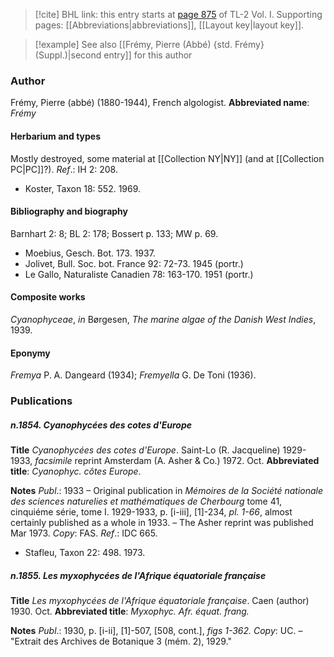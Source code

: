 > [!cite] BHL link: this entry starts at [page 875](https://www.biodiversitylibrary.org/page/33121006) of TL-2 Vol. I.
> Supporting pages: [[Abbreviations|abbreviations]], [[Layout key|layout key]].

> [!example] See also [[Frémy, Pierre (Abbé) {std. Frémy} (Suppl.)|second entry]] for this author

### Author

Frémy, Pierre (abbé) (1880-1944), French algologist. 
**Abbreviated name**: *Frémy*

#### Herbarium and types

Mostly destroyed, some material at [[Collection NY|NY]] (and at [[Collection PC|PC]]?).
*Ref*.: IH 2: 208.
- Koster, Taxon 18: 552. 1969.

#### Bibliography and biography

Barnhart 2: 8; BL 2: 178; Bossert p. 133; MW p. 69.
- Moebius, Gesch. Bot. 173. 1937.
- Jolivet, Bull. Soc. bot. France 92: 72-73. 1945 (portr.)
- Le Gallo, Naturaliste Canadien 78: 163-170. 1951 (portr.)

#### Composite works

*Cyanophyceae*, *in* Børgesen, *The marine algae of the Danish West Indies*, 1939.

#### Eponymy

*Fremya* P. A. Dangeard (1934); *Fremyella* G. De Toni (1936).

### Publications

##### n.1854. Cyanophycées des cotes d'Europe

**Title**
*Cyanophycées des cotes d'Europe*. Saint-Lo (R. Jacqueline) 1929-1933, *facsimile* reprint Amsterdam (A. Asher & Co.) 1972. Oct.
**Abbreviated title**: *Cyanophyc. côtes Europe*.

**Notes**
*Publ*.: 1933 – Original publication in *Mémoires de la Société nationale des sciences naturelies et* *mathématiques de Cherbourg* tome 41, cinquiéme série, tome I. 1929-1933, p. \[i-iii\], \[1\]-234, *pl. 1-66*, almost certainly published as a whole in 1933. – The Asher reprint was published Mar 1973. *Copy*: FAS.
*Ref*.: IDC 665.
- Stafleu, Taxon 22: 498. 1973.

##### n.1855. Les myxophycées de l'Afrique équatoriale française

**Title**
*Les myxophycées de l'Afrique équatoriale française*. Caen (author) 1930. Oct.
**Abbreviated title**: *Myxophyc. Afr. équat. frang.*

**Notes**
*Publ*.: 1930, p. \[i-ii\], \[1\]-507, \[508, cont.\], *figs 1-362. Copy*: UC. – "Extrait des Archives de Botanique 3 (mém. 2), 1929."

